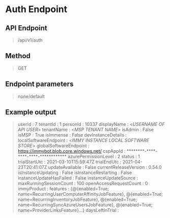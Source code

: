 # Auth Endpoint
## API Endpoint
> /api/v1/auth
## Method
> GET
## Endpoint parameters
> none/default
## Example output
> userId                  : 7
tenantId                : 1
personId                : 10337
displayName             : <*USERNAME OF API USER*>
tenantName              : <*MSP TENANT NAME*>
isAdmin                 : False
isMSP                   : True
isImmense               : False
devInstanceDetails      :
localSoftwareEndpoint   : <*IMMY INSTANCE LOCAL SOFTWARE STORE*>
globalSoftwareEndpoint  : https://immybot.blob.core.windows.net/
cspAppId                : \*\*\*\*\*\*\*\*-\*\*\*\*-\*\*\*\*-\*\*\*\*-\*\*\*\*\*\*\*\*\*\*\*\*
azurePermissionLevel    : 2
status                  : 1
trialStartUtc           : 2021-03-10T15:59:47Z
trialEndUtc             : 2021-04-23T20:41:07Z
updateAvailable         : False
currentReleaseVersion   : 0.54.0
isInstanceUpdating      : False
isInstanceRestarting    : False
instanceUpdateHasFailed : False
instanceUpdateSource    :
maxRunningSessionCount  : 100
openAccessRequestCount  : 0
immyProduct             :
features                : {@{enabled=True; name=RecurringUserComputerAffinityJobFeature},
                          @{enabled=True; name=RecurringInventoryJobFeature}, @{enabled=True;
                          name=RecurringSyncAzureUsersJobFeature}, @{enabled=True;
                          name=ProviderLinksFeature}...}
daysLeftInTrial         :